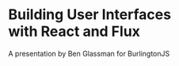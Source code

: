 # Building User Interfaces<br />with React and Flux

A presentation by Ben Glassman for BurlingtonJS
